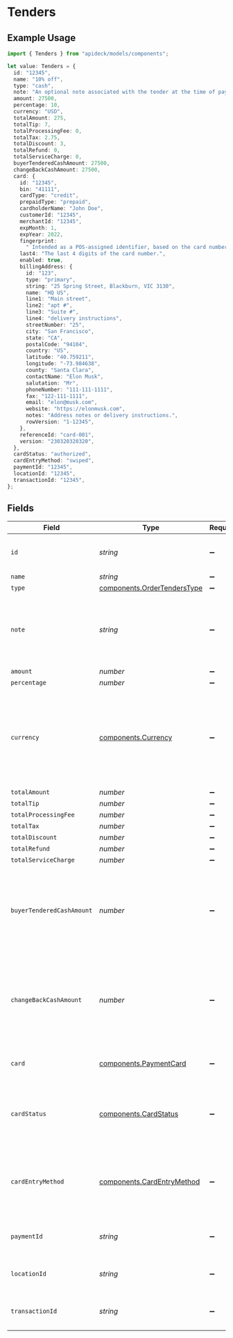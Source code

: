 # Tenders

## Example Usage

```typescript
import { Tenders } from "apideck/models/components";

let value: Tenders = {
  id: "12345",
  name: "10% off",
  type: "cash",
  note: "An optional note associated with the tender at the time of payment.",
  amount: 27500,
  percentage: 10,
  currency: "USD",
  totalAmount: 275,
  totalTip: 7,
  totalProcessingFee: 0,
  totalTax: 2.75,
  totalDiscount: 3,
  totalRefund: 0,
  totalServiceCharge: 0,
  buyerTenderedCashAmount: 27500,
  changeBackCashAmount: 27500,
  card: {
    id: "12345",
    bin: "41111",
    cardType: "credit",
    prepaidType: "prepaid",
    cardholderName: "John Doe",
    customerId: "12345",
    merchantId: "12345",
    expMonth: 1,
    expYear: 2022,
    fingerprint:
      " Intended as a POS-assigned identifier, based on the card number, to identify the card across multiple locations within a single application.",
    last4: "The last 4 digits of the card number.",
    enabled: true,
    billingAddress: {
      id: "123",
      type: "primary",
      string: "25 Spring Street, Blackburn, VIC 3130",
      name: "HQ US",
      line1: "Main street",
      line2: "apt #",
      line3: "Suite #",
      line4: "delivery instructions",
      streetNumber: "25",
      city: "San Francisco",
      state: "CA",
      postalCode: "94104",
      country: "US",
      latitude: "40.759211",
      longitude: "-73.984638",
      county: "Santa Clara",
      contactName: "Elon Musk",
      salutation: "Mr",
      phoneNumber: "111-111-1111",
      fax: "122-111-1111",
      email: "elon@musk.com",
      website: "https://elonmusk.com",
      notes: "Address notes or delivery instructions.",
      rowVersion: "1-12345",
    },
    referenceId: "card-001",
    version: "230320320320",
  },
  cardStatus: "authorized",
  cardEntryMethod: "swiped",
  paymentId: "12345",
  locationId: "12345",
  transactionId: "12345",
};
```

## Fields

| Field                                                                                                                              | Type                                                                                                                               | Required                                                                                                                           | Description                                                                                                                        | Example                                                                                                                            |
| ---------------------------------------------------------------------------------------------------------------------------------- | ---------------------------------------------------------------------------------------------------------------------------------- | ---------------------------------------------------------------------------------------------------------------------------------- | ---------------------------------------------------------------------------------------------------------------------------------- | ---------------------------------------------------------------------------------------------------------------------------------- |
| `id`                                                                                                                               | *string*                                                                                                                           | :heavy_minus_sign:                                                                                                                 | A unique identifier for an object.                                                                                                 | 12345                                                                                                                              |
| `name`                                                                                                                             | *string*                                                                                                                           | :heavy_minus_sign:                                                                                                                 | N/A                                                                                                                                | 10% off                                                                                                                            |
| `type`                                                                                                                             | [components.OrderTendersType](../../models/components/ordertenderstype.md)                                                         | :heavy_minus_sign:                                                                                                                 | N/A                                                                                                                                | cash                                                                                                                               |
| `note`                                                                                                                             | *string*                                                                                                                           | :heavy_minus_sign:                                                                                                                 | N/A                                                                                                                                | An optional note associated with the tender at the time of payment.                                                                |
| `amount`                                                                                                                           | *number*                                                                                                                           | :heavy_minus_sign:                                                                                                                 | N/A                                                                                                                                | 27500                                                                                                                              |
| `percentage`                                                                                                                       | *number*                                                                                                                           | :heavy_minus_sign:                                                                                                                 | N/A                                                                                                                                | 10                                                                                                                                 |
| `currency`                                                                                                                         | [components.Currency](../../models/components/currency.md)                                                                         | :heavy_minus_sign:                                                                                                                 | Indicates the associated currency for an amount of money. Values correspond to [ISO 4217](https://en.wikipedia.org/wiki/ISO_4217). | USD                                                                                                                                |
| `totalAmount`                                                                                                                      | *number*                                                                                                                           | :heavy_minus_sign:                                                                                                                 | N/A                                                                                                                                | 275                                                                                                                                |
| `totalTip`                                                                                                                         | *number*                                                                                                                           | :heavy_minus_sign:                                                                                                                 | N/A                                                                                                                                | 7                                                                                                                                  |
| `totalProcessingFee`                                                                                                               | *number*                                                                                                                           | :heavy_minus_sign:                                                                                                                 | N/A                                                                                                                                | 0                                                                                                                                  |
| `totalTax`                                                                                                                         | *number*                                                                                                                           | :heavy_minus_sign:                                                                                                                 | N/A                                                                                                                                | 2.75                                                                                                                               |
| `totalDiscount`                                                                                                                    | *number*                                                                                                                           | :heavy_minus_sign:                                                                                                                 | N/A                                                                                                                                | 3                                                                                                                                  |
| `totalRefund`                                                                                                                      | *number*                                                                                                                           | :heavy_minus_sign:                                                                                                                 | N/A                                                                                                                                | 0                                                                                                                                  |
| `totalServiceCharge`                                                                                                               | *number*                                                                                                                           | :heavy_minus_sign:                                                                                                                 | N/A                                                                                                                                | 0                                                                                                                                  |
| `buyerTenderedCashAmount`                                                                                                          | *number*                                                                                                                           | :heavy_minus_sign:                                                                                                                 | The amount (in cents) of cash tendered by the buyer. Only applicable when the tender type is cash.                                 | 27500                                                                                                                              |
| `changeBackCashAmount`                                                                                                             | *number*                                                                                                                           | :heavy_minus_sign:                                                                                                                 | The amount (in cents) of cash returned to the buyer. Only applicable when the tender type is cash.                                 | 27500                                                                                                                              |
| `card`                                                                                                                             | [components.PaymentCard](../../models/components/paymentcard.md)                                                                   | :heavy_minus_sign:                                                                                                                 | A card's non-confidential details.                                                                                                 |                                                                                                                                    |
| `cardStatus`                                                                                                                       | [components.CardStatus](../../models/components/cardstatus.md)                                                                     | :heavy_minus_sign:                                                                                                                 | The status of the card. Only applicable when the tender type is card.                                                              | authorized                                                                                                                         |
| `cardEntryMethod`                                                                                                                  | [components.CardEntryMethod](../../models/components/cardentrymethod.md)                                                           | :heavy_minus_sign:                                                                                                                 | The entry method of the card. Only applicable when the tender type is card.                                                        | swiped                                                                                                                             |
| `paymentId`                                                                                                                        | *string*                                                                                                                           | :heavy_minus_sign:                                                                                                                 | A unique identifier for an object.                                                                                                 | 12345                                                                                                                              |
| `locationId`                                                                                                                       | *string*                                                                                                                           | :heavy_minus_sign:                                                                                                                 | A unique identifier for an object.                                                                                                 | 12345                                                                                                                              |
| `transactionId`                                                                                                                    | *string*                                                                                                                           | :heavy_minus_sign:                                                                                                                 | A unique identifier for an object.                                                                                                 | 12345                                                                                                                              |